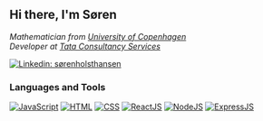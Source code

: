 <h2> Hi there, I'm Søren</h2>
<p><em>
  Mathematician from <a href="https://www.ku.dk/english/">University of Copenhagen</a>
  </br>
  Developer at <a href="https://www.tcs.com/">Tata Consultancy Services</a>
</em></p>

[![Linkedin: sørenholsthansen](https://img.shields.io/badge/-Søren_Holst_Hansen-blue?style=for-the-badge&logo=Linkedin&logoColor=white&link=https://www.linkedin.com/in/søren-holst-hansen/)](https://www.linkedin.com/in/søren-holst-hansen/)
<!--
[![GitHub Soren Holst Hansen](https://img.shields.io/github/followers/SorenHolstHansen?label=follow&style=social)](https://github.com/SorenHolstHansen)
-->

<h3>Languages and Tools</h3>

[![JavaScript](https://img.shields.io/badge/JavaScript-ec008c?style=for-the-badge&logo=JavaScript&logoColor=white&link=https://www.javascript.com/)](https://www.javascript.com/)
[![HTML](https://img.shields.io/badge/HTML-DD4B27?style=for-the-badge&logo=HTML5&logoColor=white)]()
[![CSS](https://img.shields.io/badge/CSS-2246CF?style=for-the-badge&logo=CSS3&logoColor=white)]()
[![ReactJS](https://img.shields.io/badge/React-61dafb?style=for-the-badge&logo=React&logoColor=white)](https://reactjs.org/)
[![NodeJS](https://img.shields.io/badge/Node-026e00?style=for-the-badge&logo=Node&logoColor=white)](https://nodejs.org/en/)
[![ExpressJS](https://img.shields.io/badge/Express-555?style=for-the-badge&logo=Express&logoColor=white)](https://expressjs.com/)



<!--
**SorenHolstHansen/SorenHolstHansen** is a ✨ _special_ ✨ repository because its `README.md` (this file) appears on your GitHub profile.

Here are some ideas to get you started:

- 🔭 I’m currently working on ...
- 🌱 I’m currently learning ...
- 👯 I’m looking to collaborate on ...
- 🤔 I’m looking for help with ...
- 💬 Ask me about ...
- 📫 How to reach me: ...
- 😄 Pronouns: ...
- ⚡ Fun fact: ...
-->


